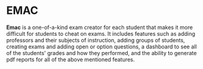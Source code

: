 # EMAC
**Emac** is a one-of-a-kind exam creator for each student that makes it more difficult for students to cheat on exams. It includes features such as adding professors and their subjects of instruction, adding groups of students, creating exams and adding open or option questions, a dashboard to see all of the students' grades and how they performed, and the ability to generate pdf reports for all of the above mentioned features.

